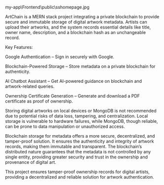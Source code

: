 my-app\Frontend\public\sshomepage.jpg

ArtChain is a MERN stack project integrating a private blockchain to provide secure and immutable storage of digital artwork metadata. Artists can upload their artworks, and the system records essential details like title, owner name, description, and a blockchain hash as an unchangeable record.

Key Features:

Google Authentication – Sign in securely with Google.

Blockchain-Powered Storage – Store metadata on a private blockchain for authenticity.

AI Chatbot Assistant – Get AI-powered guidance on blockchain and artwork-related queries.

Ownership Certificate Generation – Generate and download a PDF certificate as proof of ownership.

Storing digital artworks on local devices or MongoDB is not recommended due to potential risks of data loss, tampering, and centralization. Local storage is vulnerable to hardware failures, while MongoDB, though reliable, can be prone to data manipulation or unauthorized access.

Blockchain storage for metadata offers a more secure, decentralized, and tamper-proof solution. It ensures the authenticity and integrity of artwork records, making them immutable and transparent. The blockchain’s distributed nature guarantees that the metadata is not controlled by any single entity, providing greater security and trust in the ownership and provenance of digital art.

This project ensures tamper-proof ownership records for digital artists, providing a decentralized and reliable solution for artwork authentication.
